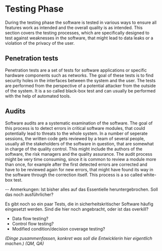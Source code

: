 # Testing Phase

During the testing phase the software is tested in various ways to ensure all features work as intended and the overall quality is as intended. This section covers the testing processes, which are specifically designed to test against weaknesses in the software, that might lead to data leaks or a violation of the privacy of the user.

## Penetration tests

Penetration tests are a set of tests for software applications or specific hardware components such as networks. The goal of these tests is to find security holes in the interfaces between the system and the user. The tests are performed from the perspective of a potential attacker from the outside of the system. It is a so called black-box test and can usually be performed with the help of automated tools.

## Audits

Software audits are a systematic examination of the software. The goal of this process is to detect errors in critical software modules, that could potentially lead to threats to the whole system. In a number of seperate sessions, the written code gets reviewed by a team of several people, usually all the stakeholders of the software in question, that are somewhat in charge of the quality control. This might include the authors of the software, the risk managers and the quality assurance. The audit process might be very time consuming, since it is common to review a module more than once, for example after the first detected errors are corrected and have to be reviewed again for new errors, that might have found its way in the software through the correction itself. This process is a so called white-box test.


-- Anmerkungen:
Ist bisher alles auf das Essentielle heruntergebrochen. Soll das noch ausführlicher?


Es gibt noch so ein paar Tests, die in sicherheitskritischer Software häufig eingesetzt werden. Sind die hier noch angebracht, oder ist das overkill?
- Data flow testing?
- Control flow testing?
- Modified condition/decision coverage testing?


*(Dinge zusammenfassen, konkret was soll die Entwicklerin hier eigentlich machen.)*
*(QM, QA)*


